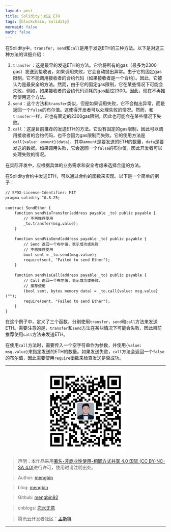 ```yaml
---
layout: post
title: Solidity：发送 ETH
tags: [blockchain, solidity]
mermaid: false
math: false
---  
```


在Solidity中，`transfer`，`send`和`call`是用于发送ETH的三种方法。以下是对这三种方法的详细介绍：

1. `transfer`：这是最早的发送ETH的方法。它会将所有的gas（最多为2300 gas）发送到接收者，如果调用失败，它会自动抛出异常。由于它的固定gas限制，它不能调用接收者的合约代码（如果接收者是一个合约）。因此，它被认为是最安全的方法。然而，由于它的固定gas限制，它在某些情况下可能会失败，例如，如果接收者的合约代码消耗的gas超过2300。因此，现在不再推荐使用这个方法。
2. `send`：这个方法和`transfer`类似，但是如果调用失败，它不会抛出异常，而是返回一个`false`的布尔值。这使得开发者可以处理失败的情况。然而，和`transfer`一样，它也有固定的2300gas限制，因此也可能会在某些情况下失败。
3. `call`：这是目前推荐的发送ETH的方法。它没有固定的gas限制，因此可以调用接收者的合约代码，也不会因为gas限制而失败。它的使用方法是`call{value: amount}(data)`，其中`amount`是要发送的ETH的数量，`data`是要发送的数据。如果调用失败，它会返回一个`false`的布尔值，因此开发者可以处理失败的情况。

在实际开发中，应根据具体的业务需求和安全考虑来选择合适的方法。

在Solidity合约中发送ETH，可以通过合约的函数来实现。以下是一个简单的例子：

```solidity
// SPDX-License-Identifier: MIT
pragma solidity ^0.8.25;

contract SendEther {
    function sendViaTransfer(address payable _to) public payable {
        // 不再推荐使用
        _to.transfer(msg.value);
    }

    function sendViaSend(address payable _to) public payable {
        // Send 返回一个布尔值，表示成功或失败
        // 不再推荐使用
        bool sent = _to.send(msg.value);
        require(sent, "Failed to send Ether");
    }

    function sendViaCall(address payable _to) public payable {
        // Call 返回一个布尔值，表示成功或失败。
        // 推荐使用
        (bool sent, bytes memory data) = _to.call{value: msg.value}("");
        require(sent, "Failed to send Ether");
    }
}
```

在这个例子中，定义了三个函数，分别使用`transfer`，`send`和`call`方法来发送ETH。需要注意的是，`transfer`和`send`方法在某些情况下可能会失败，因此目前推荐使用`call`方法来发送ETH。

在使用`call`方法时，需要传入一个空字符串作为参数，并使用`{value: msg.value}`来指定发送的ETH的数量。如果发送失败，`call`方法会返回一个`false`的布尔值，因此需要使用`require`函数来检查发送是否成功。  

---

<div align="center">
  <img src="../img/qrcode_wechat.jpg" alt="孟斯特">
</div>

> 声明：本作品采用[署名-非商业性使用-相同方式共享 4.0 国际 (CC BY-NC-SA 4.0)](https://creativecommons.org/licenses/by-nc-sa/4.0/deed.zh)进行许可，使用时请注明出处。  

> Author: [mengbin](mengbin1992@outlook.com)  

> blog: [mengbin](https://mengbin.top)  

> Github: [mengbin92](https://mengbin92.github.io/)  

> cnblogs: [恋水无意](https://www.cnblogs.com/lianshuiwuyi/)  

> 腾讯云开发者社区：[孟斯特](https://cloud.tencent.com/developer/user/6649301)  

---
